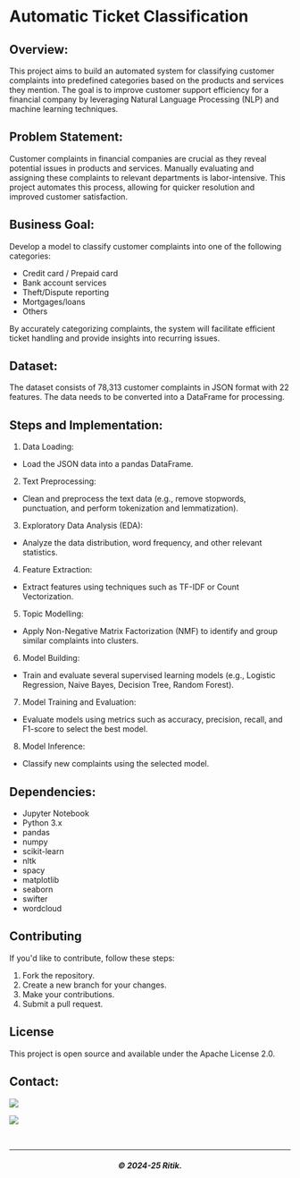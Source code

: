 # Automatic Ticket Classification

## Overview:
This project aims to build an automated system for classifying customer complaints into predefined categories based on the products and services they mention. The goal is to improve customer support efficiency for a financial company by leveraging Natural Language Processing (NLP) and machine learning techniques.

## Problem Statement:
Customer complaints in financial companies are crucial as they reveal potential issues in products and services. Manually evaluating and assigning these complaints to relevant departments is labor-intensive. This project automates this process, allowing for quicker resolution and improved customer satisfaction.

## Business Goal:
Develop a model to classify customer complaints into one of the following categories:
- Credit card / Prepaid card
- Bank account services
- Theft/Dispute reporting
- Mortgages/loans
- Others
  
By accurately categorizing complaints, the system will facilitate efficient ticket handling and provide insights into recurring issues.

## Dataset:
The dataset consists of 78,313 customer complaints in JSON format with 22 features. The data needs to be converted into a DataFrame for processing.

## Steps and Implementation:
1. Data Loading:
- Load the JSON data into a pandas DataFrame.

2. Text Preprocessing:
- Clean and preprocess the text data (e.g., remove stopwords, punctuation, and perform tokenization and lemmatization).

3. Exploratory Data Analysis (EDA):
- Analyze the data distribution, word frequency, and other relevant statistics.

4. Feature Extraction:
- Extract features using techniques such as TF-IDF or Count Vectorization.

5. Topic Modelling:
- Apply Non-Negative Matrix Factorization (NMF) to identify and group similar complaints into clusters.

6. Model Building:
- Train and evaluate several supervised learning models (e.g., Logistic Regression, Naive Bayes, Decision Tree, Random Forest).

7. Model Training and Evaluation:
- Evaluate models using metrics such as accuracy, precision, recall, and F1-score to select the best model.

8. Model Inference:
- Classify new complaints using the selected model.

## Dependencies:
- Jupyter Notebook
- Python 3.x
- pandas
- numpy
- scikit-learn
- nltk
- spacy
- matplotlib
- seaborn
- swifter
- wordcloud

## Contributing
If you'd like to contribute, follow these steps:
1. Fork the repository.
2. Create a new branch for your changes.
3. Make your contributions.
4. Submit a pull request.

## License
This project is open source and available under the Apache License 2.0.

## Contact:

<a href="https://telegram.me/Rkch38" target="_blank"><img src="https://img.shields.io/badge/Messenger-Rkch38-blue?style=for-the-badge&logo=messenger"></a>

<a href="mailto:rkchoudharyritik2@gmail.com" target="_blank"><img src="https://img.shields.io/badge/Email-rkchoudharyritik2@gmail.com-blue?style=for-the-badge&logo=gmail"></a>

</br>

---

<h5 align="center">© 2024-25 Ritik.</h5>

